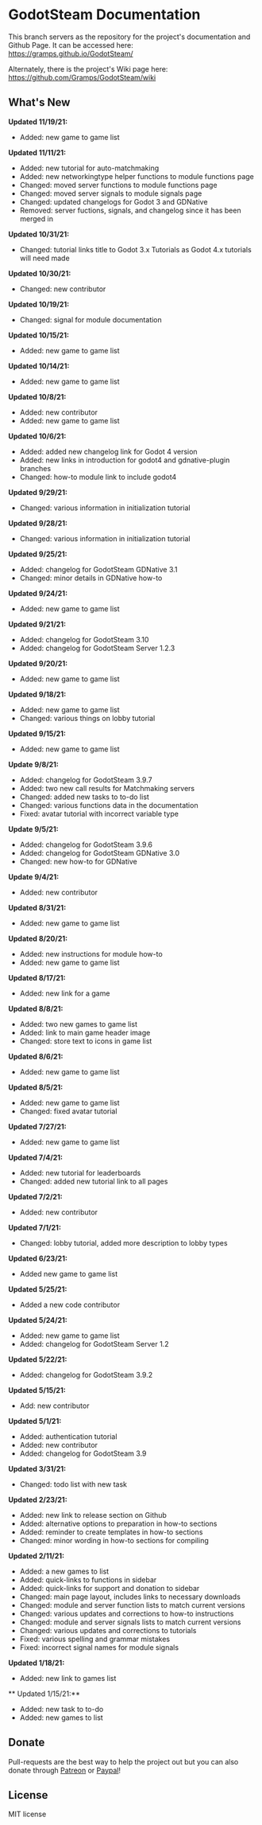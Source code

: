 # GodotSteam Documentation

This branch servers as the repository for the project's documentation and Github Page. It can be accessed here: https://gramps.github.io/GodotSteam/

Alternately, there is the project's Wiki page here: https://github.com/Gramps/GodotSteam/wiki

What's New
-------------
**Updated 11/19/21:**
- Added: new game to game list

**Updated 11/11/21:**
- Added: new tutorial for auto-matchmaking
- Added: new networkingtype helper functions to module functions page
- Changed: moved server functions to module functions page
- Changed: moved server signals to module signals page
- Changed: updated changelogs for Godot 3 and GDNative
- Removed: server fuctions, signals, and changelog since it has been merged in

**Updated 10/31/21:**
- Changed: tutorial links title to Godot 3.x Tutorials as Godot 4.x tutorials will need made

**Updated 10/30/21:**
- Changed: new contributor

**Updated 10/19/21:**
- Changed: signal for module documentation

**Updated 10/15/21:**
- Added: new game to game list

**Updated 10/14/21:**
- Added: new game to game list

**Updated 10/8/21:**
- Added: new contributor
- Added: new game to game list

**Updated 10/6/21:**
- Added: added new changelog link for Godot 4 version
- Added: new links in introduction for godot4 and gdnative-plugin branches
- Changed: how-to module link to include godot4

**Updated 9/29/21:**
- Changed: various information in initialization tutorial

**Updated 9/28/21:**
- Changed: various information in initialization tutorial

**Updated 9/25/21:**
- Added: changelog for GodotSteam GDNative 3.1
- Changed: minor details in GDNative how-to

**Updated 9/24/21:**
- Added: new game to game list

**Updated 9/21/21:**
- Added: changelog for GodotSteam 3.10
- Added: changelog for GodotSteam Server 1.2.3

**Updated 9/20/21:**
- Added: new game to game list

**Updated 9/18/21:**
- Added: new game to game list
- Changed: various things on lobby tutorial

**Updated 9/15/21:**
- Added: new game to game list

**Update 9/8/21:**
- Added: changelog for GodotSteam 3.9.7
- Added: two new call results for Matchmaking servers
- Changed: added new tasks to to-do list
- Changed: various functions data in the documentation
- Fixed: avatar tutorial with incorrect variable type

**Update 9/5/21:**
- Added: changelog for GodotSteam 3.9.6
- Added: changelog for GodotSteam GDNative 3.0
- Changed: new how-to for GDNative

**Update 9/4/21:**
- Added: new contributor 

**Updated 8/31/21:**
- Added: new game to game list

**Updated 8/20/21:**
- Added: new instructions for module how-to
- Added: new game to game list

**Updated 8/17/21:**
- Added: new link for a game

**Updated 8/8/21:**
- Added: two new games to game list
- Added: link to main game header image
- Changed: store text to icons in game list

**Updated 8/6/21:**
- Added: new game to game list

**Updated 8/5/21:**
- Added: new game to game list
- Changed: fixed avatar tutorial

**Updated 7/27/21:**
- Added: new game to game list

**Updated 7/4/21:**
- Added: new tutorial for leaderboards
- Changed: added new tutorial link to all pages

**Updated 7/2/21:**
- Added: new contributor

**Updated 7/1/21:**
- Changed: lobby tutorial, added more description to lobby types

**Updated 6/23/21:**
- Added new game to game list

**Updated 5/25/21:**
- Added a new code contributor

**Updated 5/24/21:**
- Added: new game to game list
- Added: changelog for GodotSteam Server 1.2

**Updated 5/22/21:**
- Added: changelog for GodotSteam 3.9.2

**Updated 5/15/21:**
- Add: new contributor

**Updated 5/1/21:**
- Added: authentication tutorial
- Added: new contributor
- Added: changelog for GodotSteam 3.9

**Updated 3/31/21:**
- Changed: todo list with new task

**Updated 2/23/21:**
- Added: new link to release section on Github
- Added: alternative options to preparation in how-to sections
- Added: reminder to create templates in how-to sections
- Changed: minor wording in how-to sections for compiling

**Updated 2/11/21:**
- Added: a new games to list
- Added: quick-links to functions in sidebar
- Added: quick-links for support and donation to sidebar
- Changed: main page layout, includes links to necessary downloads
- Changed: module and server function lists to match current versions
- Changed: various updates and corrections to how-to instructions
- Changed: module and server signals lists to match current versions
- Changed: various updates and corrections to tutorials
- Fixed: various spelling and grammar mistakes
- Fixed: incorrect signal names for module signals

**Updated 1/18/21:**
- Added: new link to games list

** Updated 1/15/21:**
- Added: new task to to-do
- Added: new games to list

Donate
-------------
Pull-requests are the best way to help the project out but you can also donate through [Patreon](https://patreon.com/coaguco) or [Paypal](https://www.paypal.me/sithlordkyle)!

License
-------------
MIT license
